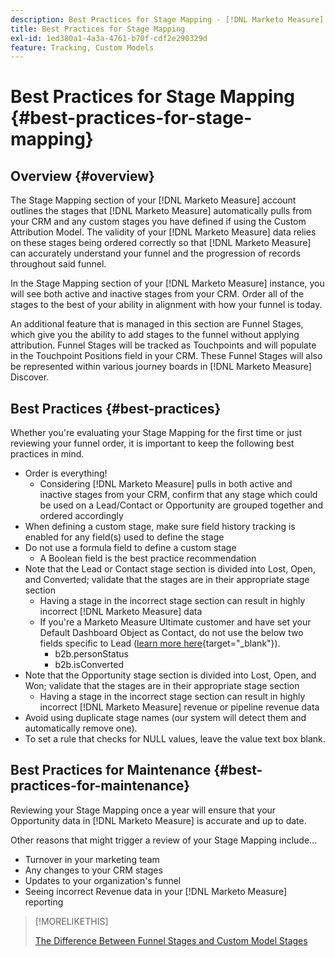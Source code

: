 ```yaml
---
description: Best Practices for Stage Mapping - [!DNL Marketo Measure] - Product Documentation
title: Best Practices for Stage Mapping
exl-id: 1ed380a1-4a3a-4761-b70f-cdf2e290329d
feature: Tracking, Custom Models
---
```

# Best Practices for Stage Mapping {#best-practices-for-stage-mapping}

## Overview {#overview}

The Stage Mapping section of your [!DNL Marketo Measure] account outlines the stages that [!DNL Marketo Measure] automatically pulls from your CRM and any custom stages you have defined if using the Custom Attribution Model. The validity of your [!DNL Marketo Measure] data relies on these stages being ordered correctly so that [!DNL Marketo Measure] can accurately understand your funnel and the progression of records throughout said funnel.

In the Stage Mapping section of your [!DNL Marketo Measure] instance, you will see both active and inactive stages from your CRM. Order all of the stages to the best of your ability in alignment with how your funnel is today.

An additional feature that is managed in this section are Funnel Stages, which give you the ability to add stages to the funnel without applying attribution. Funnel Stages will be tracked as Touchpoints and will populate in the Touchpoint Positions field in your CRM. These Funnel Stages will also be represented within various journey boards in [!DNL Marketo Measure] Discover.

## Best Practices {#best-practices}

Whether you're evaluating your Stage Mapping for the first time or just reviewing your funnel order, it is important to keep the following best practices in mind.

* Order is everything!
   * Considering [!DNL Marketo Measure] pulls in both active and inactive stages from your CRM, confirm that any stage which could be used on a Lead/Contact or Opportunity are grouped together and ordered accordingly
* When defining a custom stage, make sure field history tracking is enabled for any field(s) used to define the stage
* Do not use a formula field to define a custom stage
   * A Boolean field is the best practice recommendation
* Note that the Lead or Contact stage section is divided into Lost, Open, and Converted; validate that the stages are in their appropriate stage section
   * Having a stage in the incorrect stage section can result in highly incorrect [!DNL Marketo Measure] data
   * If you're a Marketo Measure Ultimate customer and have set your Default Dashboard Object as Contact, do not use the below two fields specific to Lead ([learn more here](/help/marketo-measure-ultimate/data-integrity-requirement.md){target="_blank"}). 
      * b2b.personStatus
      * b2b.isConverted
* Note that the Opportunity stage section is divided into Lost, Open, and Won; validate that the stages are in their appropriate stage section
   * Having a stage in the incorrect stage section can result in highly incorrect [!DNL Marketo Measure] revenue or pipeline revenue data
* Avoid using duplicate stage names (our system will detect them and automatically remove one).
* To set a rule that checks for NULL values, leave the value text box blank. 

## Best Practices for Maintenance {#best-practices-for-maintenance}

Reviewing your Stage Mapping once a year will ensure that your Opportunity data in [!DNL Marketo Measure] is accurate and up to date.

Other reasons that might trigger a review of your Stage Mapping include...

* Turnover in your marketing team
* Any changes to your CRM stages
* Updates to your organization's funnel
* Seeing incorrect Revenue data in your [!DNL Marketo Measure] reporting

>[!MORELIKETHIS]
>
>[The Difference Between Funnel Stages and Custom Model Stages](/help/advanced-marketo-measure-features/custom-attribution-models/custom-attribution-model-and-setup.md#the-difference-between-funnel-stages-and-custom-model-stages)
